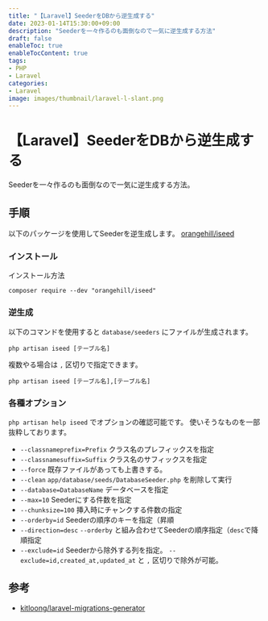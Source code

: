 ```yaml
---
title: "【Laravel】SeederをDBから逆生成する"
date: 2023-01-14T15:30:00+09:00
description: "Seederを一々作るのも面倒なので一気に逆生成する方法"
draft: false
enableToc: true
enableTocContent: true
tags: 
- PHP
- Laravel
categories: 
- Laravel
image: images/thumbnail/laravel-l-slant.png
---
```


# 【Laravel】SeederをDBから逆生成する
Seederを一々作るのも面倒なので一気に逆生成する方法。

## 手順
以下のパッケージを使用してSeederを逆生成します。
<a href="https://github.com/orangehill/iseed" target="_blank" rel="nofollow noopener">orangehill/iseed</a>

### インストール
インストール方法
```
composer require --dev "orangehill/iseed"
```

### 逆生成
以下のコマンドを使用すると `database/seeders` にファイルが生成されます。
```
php artisan iseed [テーブル名]
```

複数やる場合は `,` 区切りで指定できます。
```
php artisan iseed [テーブル名],[テーブル名]
```

### 各種オプション
`php artisan help iseed` でオプションの確認可能です。
使いそうなものを一部抜粋しております。

* `--classnameprefix=Prefix` クラス名のプレフィックスを指定
* `--classnamesuffix=Suffix` クラス名のサフィックスを指定
* `--force` 既存ファイルがあっても上書きする。
* `--clean` `app/database/seeds/DatabaseSeeder.php` を削除して実行
* `--database=DatabaseName` データベースを指定
* `--max=10` Seederにする件数を指定
* `--chunksize=100` 挿入時にチャンクする件数の指定
* `--orderby=id` Seederの順序のキーを指定（昇順
* `--direction=desc` `--orderby` と組み合わせてSeederの順序指定（`desc`で降順指定
* `--exclude=id` Seederから除外する列を指定。 `--exclude=id,created_at,updated_at` と `,` 区切りで除外が可能。

## 参考
* <a href="https://github.com/kitloong/laravel-migrations-generator" target="_blank" rel="nofollow noopener">kitloong/laravel-migrations-generator</a>
